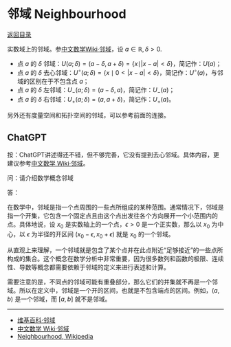 <script>
MathJax = {
  tex: {
    inlineMath: [['$', '$'], ['\\(', '\\)']]
  }
};
</script>
<script id="MathJax-script" async
  src="https://cdn.jsdelivr.net/npm/mathjax@3/es5/tex-chtml.js">
</script>

# 邻域 Neighbourhood

[返回目录](index.md)

实数域上的邻域。参[中文数学Wiki·邻域](https://math.fandom.com/zh/wiki/%E9%82%BB%E5%9F%9F)，设 $a \in \mathbb {R} , \delta > 0.$

* 点 $a$ 的 $\delta$ 邻域：$U(a;\delta )=(a-\delta , a+\delta )=\left\lbrace x\mid \vert x-a \vert<\delta \right\rbrace$，简记作：$U(a)$；
* 点 $a$ 的 $\delta$ 去心邻域：$U^\circ (a;\delta)=\left\lbrace x\mid 0< \vert x-a \vert<\delta \right\rbrace$，简记作：$U^\circ (a)$，与邻域的区别在于不包含点 $a$；
* 点 $a$ 的 $\delta$ 左邻域：$U_{-}(a;\delta) = (a-\delta ,a)$，简记作：$U_{-}(a)$；
* 点 $a$ 的 $\delta$ 右邻域：$U_{+}(a;\delta) = (a,a+\delta )$，简记作：$U_{+}(a)$。

另外还有度量空间和拓扑空间的邻域，可以参考前面的连接。

## ChatGPT

按：ChatGPT讲述得还不错，但不够完善，它没有提到去心邻域。具体内容，更建议参考[中文数学 Wiki·邻域](https://math.fandom.com/zh/wiki/%E9%82%BB%E5%9F%9F?variant=zh)。

问：请介绍数学概念邻域

答：

在数学中，邻域是指一个点周围的一些点所组成的某种范围。通常情况下，邻域是指一个开集，它包含一个固定点且由这个点出发往各个方向展开一个小范围内的点。具体地说，设 $x_0$ 是实数轴上的一个点，$\epsilon>0$ 是一个正实数，那么以 $x_0$ 为中心，以 $\epsilon$ 为半径的开区间 $(x_0-\epsilon,x_0+\epsilon)$ 就是 $x_0$ 的一个邻域。

从直观上来理解，一个邻域就是包含了某个点并在此点附近“足够接近”的一些点所构成的集合。这个概念在数学分析中非常重要，因为很多数列和函数的极限、连续性、导数等概念都需要依赖于邻域的定义来进行表述和计算。

需要注意的是，不同点的邻域可能有重叠部分，那么它们的并集就不再是一个邻域。所以在定义中，邻域是一个开的区间，也就是不包含端点的区间。例如，$(a,b)$ 是一个邻域，而 $[a,b]$ 就不是邻域。

---

* [维基百科·邻域](https://zh.wikipedia.org/wiki/%E9%82%BB%E5%9F%9F)
* [中文数学 Wiki·邻域](https://math.fandom.com/zh/wiki/%E9%82%BB%E5%9F%9F?variant=zh)
* [Neighbourhood, Wikipedia](https://en.wikipedia.org/wiki/Neighbourhood_(mathematics))
